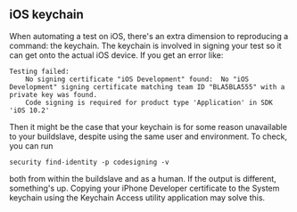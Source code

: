 iOS keychain
------------

When automating a test on iOS, there's an extra dimension to reproducing a command: the keychain. The keychain is involved in signing your test so it can get onto the actual iOS device. If you get an error like:

```
Testing failed:
    No signing certificate "iOS Development" found:  No "iOS Development" signing certificate matching team ID "BLA5BLA555" with a private key was found.
    Code signing is required for product type 'Application' in SDK 'iOS 10.2'
```

Then it might be the case that your keychain is for some reason unavailable to your buildslave, despite using the same user and environment. To check, you can run

`security find-identity -p codesigning -v`

both from within the buildslave and as a human. If the output is different, something's up. Copying your iPhone Developer certificate to the System keychain using the Keychain Access utility application may solve this.
